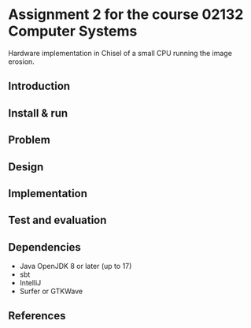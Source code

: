 # Assignment 2 for the course 02132 Computer Systems

Hardware implementation in Chisel of a small CPU running the image erosion.

## Introduction



## Install & run



## Problem



## Design



## Implementation



## Test and evaluation



## Dependencies

- Java OpenJDK 8 or later (up to 17)
- sbt
- IntelliJ
- Surfer or GTKWave






## References


